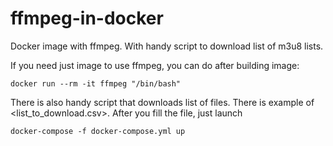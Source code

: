 # ffmpeg-in-docker
Docker image with ffmpeg. With handy script to download list of m3u8 lists.

If you need just image to use ffmpeg, you can do after building image:
```
docker run --rm -it ffmpeg "/bin/bash"
```

There is also handy script that downloads list of files. There is example of <list_to_download.csv>. After you fill the file, just launch 
```
docker-compose -f docker-compose.yml up
```
